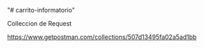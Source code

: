 "# carrito-informatorio"

Colleccion de Request

https://www.getpostman.com/collections/507d13495fa02a5ad1bb

